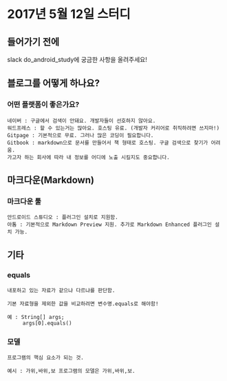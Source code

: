 # 2017년 5월 12일 스터디

## 들어가기 전에
slack do_android_study에 궁금한 사항을 올려주세요!

## 블로그를 어떻게 하나요?

### 어떤 플랫폼이 좋은가요?
    네이버 : 구글에서 검색이 안돼요. 개발자들이 선호하지 않아요.
    워드프레스 : 할 수 있는거는 많아요. 호스팅 유료. (개발자 커리어로 취직하려면 쓰지마!)
    Gitpage : 기본적으로 무료. 그러나 많은 코딩이 필요합니다.
    Gitbook : markdown으로 문서를 만들어서 책 형태로 호스팅. 구글 검색으로 찾기가 어려움.
    가고자 하는 회사에 따라 내 정보를 어디에 노출 시킬지도 중요합니다.


## 마크다운(Markdown)

### 마크다운 툴
    안드로이드 스튜디오 : 플러그인 설치로 지원함.
    아톰 : 기본적으로 Markdown Preview 지원. 추가로 Markdown Enhanced 플러그인 설치 가능.


## 기타

### equals

    내포하고 있는 자료가 같으냐 다르냐를 판단함.

    기본 자료형을 제외한 값을 비교하려면 변수명.equals로 해야함!

    예 : String[] args;
         args[0].equals()

### 모델

    프로그램의 핵심 요소가 되는 것.

    예시 : 가위,바위,보 프로그램의 모델은 가위,바위,보.
